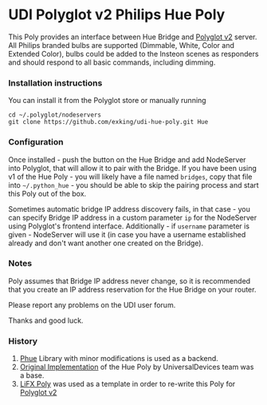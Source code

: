 # UDI Polyglot v2 Philips Hue Poly 

This Poly provides an interface between Hue Bridge and [Polyglot v2](https://github.com/Einstein42/udi-polyglotv2) server.
All Philips branded bulbs are supported (Dimmable, White, Color and Extended Color),
bulbs could be added to the Insteon scenes as responders and should respond to all basic commands, including dimming.

### Installation instructions

You can install it from the Polyglot store or manually running
```
cd ~/.polyglot/nodeservers
git clone https://github.com/exking/udi-hue-poly.git Hue
```

### Configuration

Once installed - push the button on the Hue Bridge and add NodeServer into Polyglot, that will allow it to pair with the Bridge.
If you have been using v1 of the Hue Poly - you will likely have a file named `bridges`, copy that file into `~/.python_hue` - you should be able to skip the pairing process and start this Poly out of the box.

Sometimes automatic bridge IP address discovery fails, in that case - you can specify Bridge IP address in a custom parameter `ip` for the NodeServer using Polyglot's frontend interface. Additionally - if `username` parameter is given - NodeServer will use it (in case you have a username established already and don't want another one created on the Bridge).

### Notes

Poly assumes that Bridge IP address never change, so it is recommended that you create an IP address reservation for the Hue Bridge on your router.

Please report any problems on the UDI user forum.

Thanks and good luck.

### History
1. [Phue](https://github.com/studioimaginaire/phue) Library with minor modifications is used as a backend.
2. [Original Implementation](https://github.com/UniversalDevicesInc/Polyglot) of the Hue Poly by UniversalDevices team was a base.
3. [LiFX Poly](https://github.com/Einstein42/udi-lifx-poly) was used as a template in order to re-write this Poly for [Polyglot v2](https://github.com/Einstein42/udi-polyglotv2)
